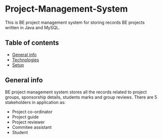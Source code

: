 # Project-Management-System

This is BE project management system for storing records BE projects written in Java and MySQL. 

## Table of contents

* [General info](#general-info)
* [Technologies](#technologies)
* [Setup](#setup)

## General info
BE project management system stores all the records related to project groups, sponsorship details, students marks and group reviews. There are 5 stakeholders in application as:
* Project co-ordinator
* Project guide
* Project reviewer
* Commitee assistant
* Student
